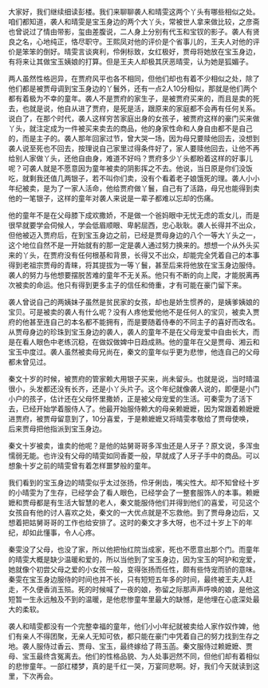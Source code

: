 
大家好，我们继续细读彭楼。我们来聊聊袭人和晴雯这两个丫头有哪些相似之处。咱们都知道，袭人和晴雯是宝玉身边的两个大丫头，常被世人拿来做比较，之彦斋也曾说过了情由带影，玺由差腹说，二人身上分别有代玉和宝钗的影子。袭人有贤良之名，心地纯正，恪尽职守。王熙凤对他的评价是个省事儿的，王夫人对他的评价是笨笨的倒好。晴雯言谈爽利，伶俐标致，女红极好，贾母将她放在宝玉身边，有将来让其做宝玉姨娘的打算。但是王夫人却极其厌恶晴雯，认为她是狐媚子。

两人虽然性格迥异，在贾府风平也各不相同，但他们却也有着不少相似之处，除了他们都是被贾母调到宝玉身边的丫鬟外，还有一点2人10分相似，那就是他们两个都有着极为不幸的童年。袭人不是贾府的家生子，是被贾府买来的，而且是卖的死去，也就是说，他自从进了贾府，是死是活，跟原来的家庭都不会再有任何关系。说白了，在那个时代，袭人这样穷苦家庭出身的女孩子，被贾府这样的豪门买来做丫头，就注定成为一件被买来卖去的商品，他的身家性命和人身自由都不是自己的，而是主子的。袭人那年回家过节，曾大哭一场，因为母兄要赎他回去，没想到袭人说至死也不回去，按理说自己家里过得条件好了，家人要赎他回去，让他不再给别人家做丫头，还他自由身，难道不好吗？贾府多少丫头都盼着这样的好事儿呢？可袭人就是不愿意因为童年被卖的阴影挥之不去。他说，当日原是你们没饭吃，就剩我还值几两银子，若不叫你们卖，没有个看着老子娘饿死的理。袭人小小年纪被卖，是为了一家人活命，他给贾府做丫鬟，自己有了活路，母兄也能得到卖他的一笔银子，这样的童年对袭人来说是一辈子都难以忘却的伤痛。

他的童年不是在父母膝下成欢撒娇，不是做一个爸妈眼中无忧无虑的乖女儿，而是很早就要学会伺候人，学会低眉顺眼、卑躬屈西，忠心耿耿。袭人长得并不出众，但他被迈入贾府后，在到宝玉身边之前，已经是贾母身边的八个一等大丫头之一，这个地位自然不是一开始就有的那一定是袭人通过努力换来的。想想一个从外头买来的丫头，在贾府没有任何根基和背景，长得又不出众，却能完全凭着自己的本事得到老祖宗贾母的青睐，将其提拔为一等丫鬟，甚至后来将他放在宝玉身边服侍。袭人的努力与他想要摆脱苦难的童年不无关系。他只有不断的向上爬，才能脱离再次被卖的命运。他只有得到更多主子的信任和倚重，才有可能在豪门留下来。

袭人曾说自己的两姨妹子虽然是贫民家的女孩，却也是娇生惯养的，是姨爹姨娘的宝贝。可是被卖的袭人有什么呢？没有人疼他爱他他不是任何人的宝贝，被卖入贾府的他甚至连自己的本名都不能拥有，而是要随着侍奉的不同主子的喜好而改名。从贾母身边的珍珠到宝玉身边的袭人，袭人的童年不是在父母宠爱中自由长大，而是在看人眼色中老练沉稳，在做奴做婢中日趋成熟。他的童年在父是贾母、湘云和宝玉中度过。袭人虽然被卖母兄尚在，秦文的童年似乎更为悲惨，他连自己的父母都未曾见过。

秦文十岁的时候，被贾府的管家赖大用银子买来，尚未留头。也就是说，当时晴温很小，头发都还没有长齐，还是小丫头片子。这个年纪就像袭人说的，即便是小门小户的孩子，估计还在父母怀里撒娇，正是被父母宠爱的生活。可秦雯为了活下去，已经开始学着服侍人了。他最开始服侍赖大的母亲赖嬷嬷，因为常跟着赖嬷嬷进贾府，被贾母留意到了，10分喜爱，于是赖嬷嬷又将晴雯孝敬给了贾母使唤，后来贾母把他指派到宝玉身边。

秦文十岁被卖，谁卖的他呢？是他的姑舅哥哥多浑虫还是人牙子？原文说，多浑虫懦弱无能。也许没有父母的晴雯如同香菱一般，早就成了人牙子手中的商品。可以想象十岁之前的晴雯曾有着怎样噩梦般的童年。

我们看到的宝玉身边的晴雯似乎太过张扬，伶牙俐齿，嘴尖性大。却不知曾经十岁的小晴雯为了生存，已经学会了看人眼色，已经学会了一整套服饰人的本事。赖嬷嬷和贾母都是有生活大智慧的老人，秦文能服侍他们并得到他们的喜爱，可见这个女孩自有他的讨人喜欢之处，秦文的一大优点就是不忘救他。到了贾母身边后，又想着把姑舅哥哥的工作也给安排了。这时的秦文才多大呀，也不过十岁上下的年纪，却如此懂事，令人心疼。

秦雯没了父母，也没了家，所以他把怡红院当成家，死也不愿意出那个门。而童年的晴雯大概是缺少温暖和爱的，所以当他到了宝玉身边，因为宝玉的呵护和宠爱，她就像个初尝父母之爱的小女孩一般，变得张扬而任性，颇有些恃宠而骄的意味。秦雯在宝玉身边服侍的时间也并不长，只有短短五年多的时间，最终被王夫人赶走，不久便香消玉殒。死的时候喊了一夜的娘，弥留之际那声声呼唤的娘，是他这短暂一生永远触及不到的温暖，是他悲惨童年里最大的缺憾，是他埋在心底深处最大的柔软。

袭人和晴雯都没有一个完整幸福的童年，他们小小年纪就被卖给人家作奴作婢，他们有亲人不得团聚，无亲人无知可依，都只能在豪门中凭着自己的努力找到生存之地。袭人服侍过香云、贾母、宝玉，最终嫁给了蒋玉菡。秦文服侍过赖嬷嬷、贾母、宝玉最终含冤离去。他们的性格品貌、为人处事迥然不同，但他们却有着相似的悲惨童年。一部红楼梦，真的是千红一哭，万宴同悲啊。好，我们今天就读到这里，下次再会。


